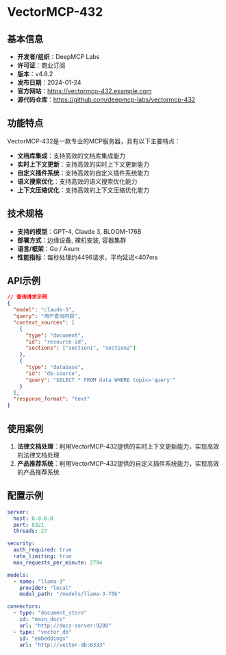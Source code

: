 # VectorMCP-432

## 基本信息

- **开发者/组织**：DeepMCP Labs
- **许可证**：商业订阅
- **版本**：v4.8.2
- **发布日期**：2024-01-24
- **官方网站**：https://vectormcp-432.example.com
- **源代码仓库**：https://github.com/deepmcp-labs/vectormcp-432

## 功能特点

VectorMCP-432是一款专业的MCP服务器，具有以下主要特点：

- **文档库集成**：支持高效的文档库集成能力
- **实时上下文更新**：支持高效的实时上下文更新能力
- **自定义插件系统**：支持高效的自定义插件系统能力
- **语义搜索优化**：支持高效的语义搜索优化能力
- **上下文压缩优化**：支持高效的上下文压缩优化能力


## 技术规格

- **支持的模型**：GPT-4, Claude 3, BLOOM-176B
- **部署方式**：边缘设备, 裸机安装, 容器集群
- **语言/框架**：Go / Axum
- **性能指标**：每秒处理约4496请求，平均延迟<407ms

## API示例

```json
// 查询请求示例
{
  "model": "claude-3",
  "query": "用户查询内容",
  "context_sources": [
    {
      "type": "document",
      "id": "resource-id",
      "sections": ["section1", "section2"]
    },
    {
      "type": "database",
      "id": "db-source",
      "query": "SELECT * FROM data WHERE topic='query'"
    }
  ],
  "response_format": "text"
}
```

## 使用案例

1. **法律文档处理**：利用VectorMCP-432提供的实时上下文更新能力，实现高效的法律文档处理
2. **产品推荐系统**：利用VectorMCP-432提供的自定义插件系统能力，实现高效的产品推荐系统


## 配置示例

```yaml
server:
  host: 0.0.0.0
  port: 8321
  threads: 27

security:
  auth_required: true
  rate_limiting: true
  max_requests_per_minute: 2794

models:
  - name: "llama-3"
    provider: "local"
    model_path: "/models/llama-3-70b"

connectors:
  - type: "document_store"
    id: "main_docs"
    url: "http://docs-server:9200"
  - type: "vector_db"
    id: "embeddings"
    url: "http://vector-db:6333"
```